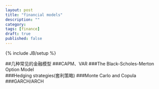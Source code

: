 ```yaml
---
layout: post
title: "financial models"
description: ""
category: 
tags: [finance]
draft: true
published: false
---
```

{% include JB/setup %}

##几种常见的金融模型
###CAPM、VAR
###The Black-Scholes-Merton Option Model  
###Hedging strategies(套利策略)
###Monte Carlo and Copula
###GARCH/ARCH





